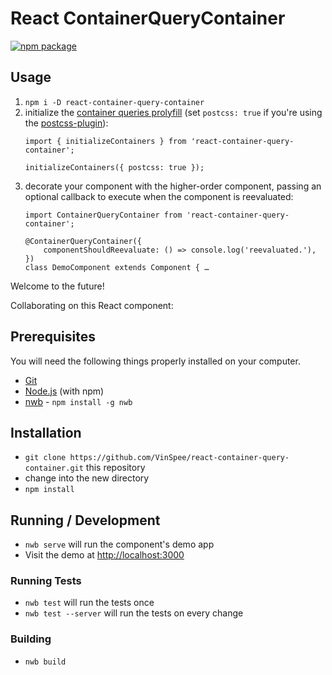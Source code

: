 # React ContainerQueryContainer

[![npm package][npm-badge]][npm]


## Usage

1. `npm i -D react-container-query-container`
2. initialize the [container queries
	 prolyfill](https://github.com/ausi/cq-prolyfill) (set `postcss: true` if you're using the [postcss-plugin](https://github.com/ausi/cq-prolyfill/blob/master/docs/postcss.md)):
	```
	import { initializeContainers } from 'react-container-query-container';

	initializeContainers({ postcss: true });
	```
3. decorate your component with the higher-order component, passing an optional
	 callback to execute when the component is reevaluated:
	```
	import ContainerQueryContainer from 'react-container-query-container';

	@ContainerQueryContainer({
		componentShouldReevaluate: () => console.log('reevaluated.'),
	})
	class DemoComponent extends Component { …
	```

Welcome to the future!




Collaborating on this React component:

## Prerequisites

You will need the following things properly installed on your computer.

* [Git](http://git-scm.com/)
* [Node.js](http://nodejs.org/) (with npm)
* [nwb](https://github.com/insin/nwb/) - `npm install -g nwb`

## Installation

* `git clone https://github.com/VinSpee/react-container-query-container.git` this repository
* change into the new directory
* `npm install`

## Running / Development

* `nwb serve` will run the component's demo app
* Visit the demo at [http://localhost:3000](http://localhost:3000)

### Running Tests

* `nwb test` will run the tests once
* `nwb test --server` will run the tests on every change

### Building

* `nwb build`

[npm-badge]: https://img.shields.io/npm/v/npm-package.svg?style=flat-square
[npm]: https://www.npmjs.org/package/react-container-query-container

